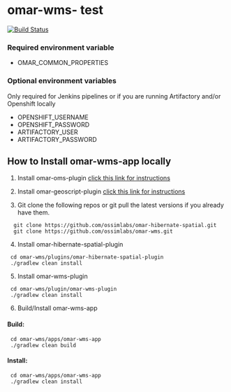 # omar-wms- test

[![Build Status](https://jenkins.radiantbluecloud.com/buildStatus/icon?job=omar-wms-dev)]()

### Required environment variable
- OMAR_COMMON_PROPERTIES

### Optional environment variables
Only required for Jenkins pipelines or if you are running Artifactory and/or Openshift locally

- OPENSHIFT_USERNAME
- OPENSHIFT_PASSWORD
- ARTIFACTORY_USER
- ARTIFACTORY_PASSWORD

## How to Install omar-wms-app locally

1. Install omar-oms-plugin [click this link for instructions](https://github.com/ossimlabs/omar-oms)

2. Install omar-geoscript-plugin [click this link for instructions](https://github.com/ossimlabs/omar-geoscript.git)

3. Git clone the following repos or git pull the latest versions if you already have them.
```
  git clone https://github.com/ossimlabs/omar-hibernate-spatial.git
  git clone https://github.com/ossimlabs/omar-wms.git
```

4. Install omar-hibernate-spatial-plugin
```
 cd omar-wms/plugins/omar-hibernate-spatial-plugin
 ./gradlew clean install
```

5. Install omar-wms-plugin
```
 cd omar-wms/plugin/omar-wms-plugin
 ./gradlew clean install
```

6. Build/Install omar-wms-app
#### Build:
```
 cd omar-wms/apps/omar-wms-app
 ./gradlew clean build
 ```
#### Install:
```
 cd omar-wms/apps/omar-wms-app
 ./gradlew clean install
```
